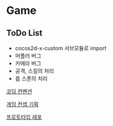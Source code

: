 # Game

ToDo List
----
* cocos2d-x-custom 서브모듈로 import
* 머플러 버그
* 카메라 버그
* 공격, 스킬의 처리
* 몹 스폰의 처리

[코딩 컨벤션](https://github.com/SubwayRocketTeam/documents/wiki/%EC%BD%94%EB%94%A9-%EC%BB%A8%EB%B2%A4%EC%85%98)

[게임 컨셉 기획](https://github.com/SubwayRocketTeam/documents/wiki/%EA%B2%8C%EC%9E%84-%EC%BB%A8%EC%85%89-%EA%B8%B0%ED%9A%8D)

[프로토타입 레포](https://github.com/SubwayRocketTeam/Prototype)
